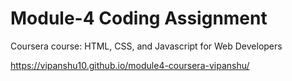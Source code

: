 

# Module-4 Coding Assignment

Coursera course: HTML, CSS, and Javascript for Web Developers

https://vipanshu10.github.io/module4-coursera-vipanshu/

